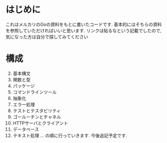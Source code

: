 # はじめに
これはメルカリのGoの資料をもとに書いたコードです. 基本的にはそちらの資料を参照していただければいいと思います. リンクは貼るなという記載でしたので, 気になった方は自分で探してみてください
# 構成
2. 基本構文
3. 関数と型
4. パッケージ
5. コマンドラインツール
6. 抽象化
7. エラー処理
8. テストとテスタビリティ
9. ゴールーチンとチャネル
10. HTTPサーバとクライアント
11. データベース
12. テキスト処理
...
の順に行っていきます. 今後追記予定です.
